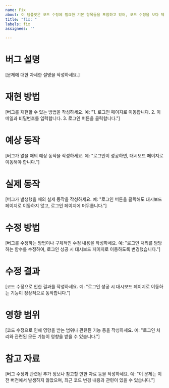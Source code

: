 ```yaml
---
name: Fix
about: 이 템플릿은 코드 수정에 필요한 기본 항목들을 포함하고 있어, 코드 수정을 보다 체계적으로 수행할 수 있도록 돕습니다.
title: "fix: "
labels: fix
assignees: ''

---
```


# 버그 설명
[문제에 대한 자세한 설명을 작성하세요.]

# 재현 방법
[버그를 재현할 수 있는 방법을 작성하세요. 예: "1. 로그인 페이지로 이동합니다. 2. 이메일과 비밀번호를 입력합니다. 3. 로그인 버튼을 클릭합니다."]

# 예상 동작
[버그가 없을 때의 예상 동작을 작성하세요. 예: "로그인이 성공하면, 대시보드 페이지로 이동해야 합니다."]

# 실제 동작
[버그가 발생했을 때의 실제 동작을 작성하세요. 예: "로그인 버튼을 클릭해도 대시보드 페이지로 이동하지 않고, 로그인 페이지에 머무릅니다."]

# 수정 방법
[버그를 수정하는 방법이나 구체적인 수정 내용을 작성하세요. 예: "로그인 처리를 담당하는 함수를 수정하여, 로그인 성공 시 대시보드 페이지로 이동하도록 변경했습니다."]

# 수정 결과
[코드 수정으로 인한 결과를 작성하세요. 예: "로그인 성공 시 대시보드 페이지로 이동하는 기능이 정상적으로 동작합니다."]

# 영향 범위
[코드 수정으로 인해 영향을 받는 범위나 관련된 기능 등을 작성하세요. 예: "로그인 처리와 관련된 모든 기능이 영향을 받을 수 있습니다."]

# 참고 자료
[버그 수정과 관련된 추가 정보나 참고할 만한 자료 등을 작성하세요. 예: "이 문제는 이전 버전에서 발생하지 않았으며, 최근 코드 변경 내용과 관련이 있을 수 있습니다."]